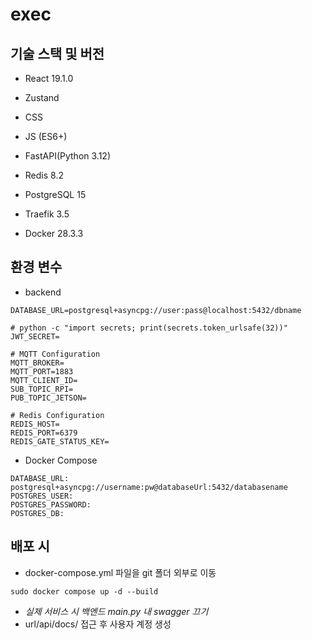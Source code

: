 # exec
## 기술 스택 및 버전
- React 19.1.0
- Zustand
- CSS
- JS (ES6+)

- FastAPI(Python 3.12)
- Redis 8.2
- PostgreSQL 15

- Traefik 3.5
- Docker 28.3.3

## 환경 변수
- backend
```
DATABASE_URL=postgresql+asyncpg://user:pass@localhost:5432/dbname

# python -c "import secrets; print(secrets.token_urlsafe(32))"
JWT_SECRET=

# MQTT Configuration
MQTT_BROKER=
MQTT_PORT=1883
MQTT_CLIENT_ID=
SUB_TOPIC_RPI=
PUB_TOPIC_JETSON=

# Redis Configuration
REDIS_HOST=
REDIS_PORT=6379
REDIS_GATE_STATUS_KEY=
```

- Docker Compose
```
DATABASE_URL: postgresql+asyncpg://username:pw@databaseUrl:5432/databasename
POSTGRES_USER:
POSTGRES_PASSWORD: 
POSTGRES_DB:
```

## 배포 시
- docker-compose.yml 파일을 git 폴더 외부로 이동

`sudo docker compose up -d --build`

- *실제 서비스 시 백엔드 main.py 내 swagger 끄기*
- url/api/docs/ 접근 후 사용자 계정 생성
